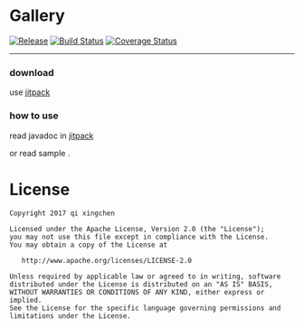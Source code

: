 #  Gallery


[![Release](https://jitpack.io/v/Qixingchen/Android-Gallery-Library.svg?style=flat-square)](https://jitpack.io/#Qixingchen/Android-Gallery-Library)
[![Build Status](https://travis-ci.org/Qixingchen/Android-Gallery-Library.svg?branch=master)](https://travis-ci.org/Qixingchen/Android-Gallery-Library)
[![Coverage Status](https://coveralls.io/repos/github/Qixingchen/Android-Gallery-Library/badge.svg)](https://coveralls.io/github/Qixingchen/Android-Gallery-Library)

---
### download

 use [jitpack](https://jitpack.io/#Qixingchen/Android-Gallery-Library)

### how to use

read javadoc in [jitpack](https://jitpack.io/com/github/Qixingchen/Android-Gallery-Library/-SNAPSHOT/javadoc/)

or read sample .

# License
```
Copyright 2017 qi xingchen

Licensed under the Apache License, Version 2.0 (the "License");
you may not use this file except in compliance with the License.
You may obtain a copy of the License at

   http://www.apache.org/licenses/LICENSE-2.0

Unless required by applicable law or agreed to in writing, software
distributed under the License is distributed on an "AS IS" BASIS,
WITHOUT WARRANTIES OR CONDITIONS OF ANY KIND, either express or implied.
See the License for the specific language governing permissions and
limitations under the License.
```